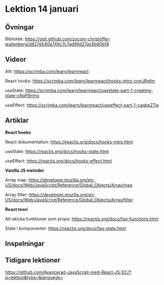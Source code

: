 # Lektion 14 januari

## Övningar

Bibliotek: https://gist.github.com/zocom-christoffer-wallenberg/d827e540a749c7c7ad99d27ac8b80b19

## Videor
Allt: https://scrimba.com/learn/learnreact

React hooks: https://scrimba.com/learn/learnreact/hooks-intro-crmJRqfm

useState: https://scrimba.com/learn/learnreact/usestate-part-1-creating-state-cRqP9mhg

useEffect: https://scrimba.com/learn/learnreact/useeffect-part-1-caqbeZTw

## Artiklar

**React hooks**

React dokumentation: https://reactjs.org/docs/hooks-intro.html

useState: https://reactjs.org/docs/hooks-state.html

useEffect: https://reactjs.org/docs/hooks-effect.html

**Vanilla JS metoder**

Array map: https://developer.mozilla.org/en-US/docs/Web/JavaScript/Reference/Global_Objects/Array/map

Array filter: https://developer.mozilla.org/en-US/docs/Web/JavaScript/Reference/Global_Objects/Array/filter

**React teori**

Att skicka funktioner som props: https://reactjs.org/docs/faq-functions.html

State i komponenter: https://reactjs.org/docs/faq-state.html

## Inspelningar



## Tidigare lektioner

https://github.com/Avancerad-JavaScript-med-React-JS-EC/?q=lektion&type=&language=
